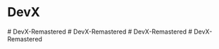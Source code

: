 # DevX
#   D e v X - R e m a s t e r e d  
 #   D e v X - R e m a s t e r e d  
 #   D e v X - R e m a s t e r e d  
 #   D e v X - R e m a s t e r e d  
 